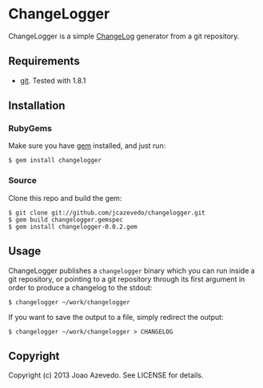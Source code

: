 # ChangeLogger

ChangeLogger is a simple [ChangeLog][1] generator from a git repository.

## Requirements

* [git][2]. Tested with 1.8.1

## Installation

### RubyGems

Make sure you have [gem][3] installed, and just run:

    $ gem install changelogger

### Source

Clone this repo and build the gem:

    $ git clone git://github.com/jcazevedo/changelogger.git
    $ gem build changelogger.gemspec
    $ gem install changelogger-0.0.2.gem

## Usage

ChangeLogger publishes a `changelogger` binary which you can run inside a git
repository, or pointing to a git repository through its first argument in order
to produce a changelog to the stdout:

    $ changelogger ~/work/changelogger

If you want to save the output to a file, simply redirect the output:

    $ changelogger ~/work/changelogger > CHANGELOG

## Copyright

Copyright (c) 2013 Joao Azevedo. See LICENSE for details.

[1]: http://en.wikipedia.org/wiki/Changelog
[2]: http://git-scm.com/
[3]: http://rubygems.org/
